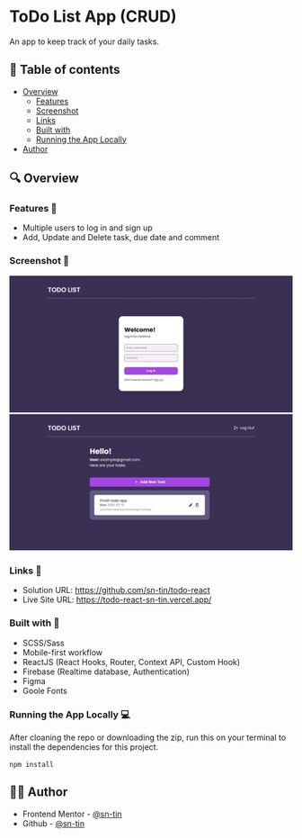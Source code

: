 # ToDo List App (CRUD)
An app to keep track of your daily tasks.

## 📖 Table of contents 

- [Overview](#overview)
  - [Features](#features)
  - [Screenshot](#screenshot)
  - [Links](#links)
  - [Built with](#built-with)
  - [Running the App Locally](#running-the-app-locally)
- [Author](#author)

## 🔍 Overview

### Features 📂

- Multiple users to log in and sign up
- Add, Update and Delete task, due date and comment

### Screenshot 📸

![ToDo App 1](src/assets/todo-app-1.jpg)
![ToDo App 2](src/assets/todo-app-2.jpg)

### Links 🔗

- Solution URL: https://github.com/sn-tin/todo-react
- Live Site URL: https://todo-react-sn-tin.vercel.app/

### Built with 🔨

- SCSS/Sass
- Mobile-first workflow
- ReactJS (React Hooks, Router, Context API, Custom Hook)
- Firebase (Realtime database, Authentication)
- Figma
- Goole Fonts

### Running the App Locally 💻
After cloaning the repo or downloading the zip, run this on your terminal to install the dependencies for this project.
```
npm install
```

## 👩‍💻 Author

- Frontend Mentor - [@sn-tin](https://www.frontendmentor.io/profile/sn-tin)
- Github - [@sn-tin](https://github.com/sn-tin/)